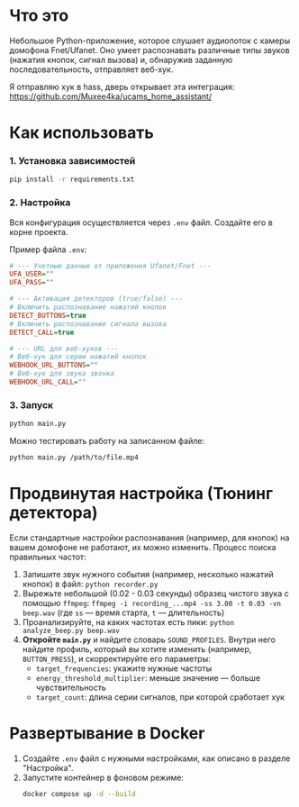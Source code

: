 # Что это
Небольшое Python-приложение, которое слушает аудиопоток с камеры домофона Fnet/Ufanet. Оно умеет распознавать различные типы звуков (нажатия кнопок, сигнал вызова) и, обнаружив заданную последовательность, отправляет веб-хук.

Я отправляю хук в hass, дверь открывает эта интеграция: https://github.com/Muxee4ka/ucams_home_assistant/

# Как использовать

### 1. Установка зависимостей
```bash
pip install -r requirements.txt
```

### 2. Настройка
Вся конфигурация осуществляется через `.env` файл. Создайте его в корне проекта.

Пример файла `.env`:
```ini
# --- Учетные данные от приложения Ufanet/Fnet ---
UFA_USER=""
UFA_PASS=""

# --- Активация детекторов (true/false) ---
# Включить распознавание нажатий кнопок
DETECT_BUTTONS=true
# Включить распознавание сигнала вызова
DETECT_CALL=true

# --- URL для веб-хуков ---
# Веб-хук для серии нажатий кнопок
WEBHOOK_URL_BUTTONS=""
# Веб-хук для звука звонка
WEBHOOK_URL_CALL=""
```

### 3. Запуск
```bash
python main.py
```
Можно тестировать работу на записанном файле:
```bash
python main.py /path/to/file.mp4
```

# Продвинутая настройка (Тюнинг детектора)

Если стандартные настройки распознавания (например, для кнопок) на вашем домофоне не работают, их можно изменить.
Процесс поиска правильных частот:

1.  Запишите звук нужного события (например, несколько нажатий кнопок) в файл: `python recorder.py`
2.  Вырежьте небольшой (0.02 - 0.03 секунды) образец чистого звука с помощью `ffmpeg`:
    `ffmpeg -i recording_...mp4 -ss 3.00 -t 0.03 -vn beep.wav` (где `ss` — время старта, `t` — длительность)
3.  Проанализируйте, на каких частотах есть пики: `python analyze_beep.py beep.wav`
4.  **Откройте `main.py`** и найдите словарь `SOUND_PROFILES`. Внутри него найдите профиль, который вы хотите изменить (например, `BUTTON_PRESS`), и скорректируйте его параметры:
    *   `target_frequencies`: укажите нужные частоты
    *   `energy_threshold_multiplier`: меньше значение — больше чувствительность
    *   `target_count`: длина серии сигналов, при которой сработает хук

# Развертывание в Docker

1.  Создайте `.env` файл с нужными настройками, как описано в разделе "Настройка".
2.  Запустите контейнер в фоновом режиме:
    ```bash
    docker compose up -d --build
    ```
